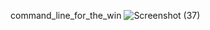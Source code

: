 command_line_for_the_win
![Screenshot (37)](https://user-images.githubusercontent.com/111254499/214746687-e751b6a4-5bf0-4fbb-abc1-7f2980c35c19.png)
